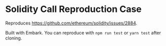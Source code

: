 # Solidity Call Reproduction Case

Reproduces https://github.com/ethereum/solidity/issues/2884.

Built with Embark. You can reproduce with `npm run test` or `yarn test` after cloning.
